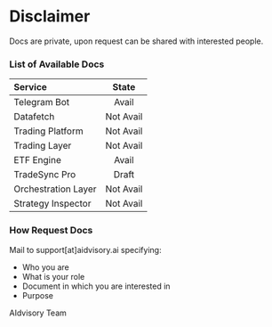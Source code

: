 # Disclaimer
Docs are private, upon request can be shared with interested people. 


### List of Available Docs

| Service | State |
|:-----|:-----:|
| Telegram Bot | Avail | 
| Datafetch | Not Avail | 
| Trading Platform | Not Avail | 
| Trading Layer | Not Avail | 
| ETF Engine | Avail | 
| TradeSync Pro | Draft | 
| Orchestration Layer | Not Avail | 
| Strategy Inspector | Not Avail | 


### How Request Docs
Mail to support[at]aidvisory.ai specifying:
- Who you are
- What is your role
- Document in which you are interested in
- Purpose



AIdvisory Team
